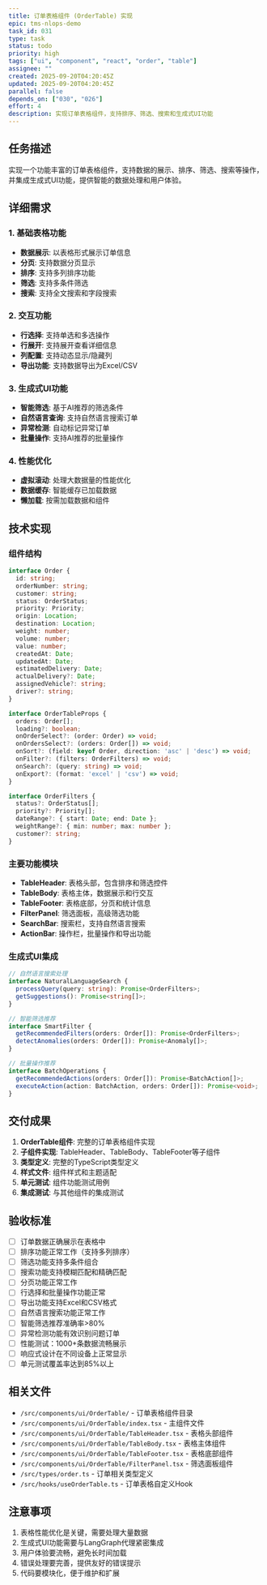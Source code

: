 ```yaml
---
title: 订单表格组件 (OrderTable) 实现
epic: tms-nlops-demo
task_id: 031
type: task
status: todo
priority: high
tags: ["ui", "component", "react", "order", "table"]
assignee: ""
created: 2025-09-20T04:20:45Z
updated: 2025-09-20T04:20:45Z
parallel: false
depends_on: ["030", "026"]
effort: 4
description: 实现订单表格组件，支持排序、筛选、搜索和生成式UI功能
---
```


## 任务描述

实现一个功能丰富的订单表格组件，支持数据的展示、排序、筛选、搜索等操作，并集成生成式UI功能，提供智能的数据处理和用户体验。

## 详细需求

### 1. 基础表格功能
- **数据展示**: 以表格形式展示订单信息
- **分页**: 支持数据分页显示
- **排序**: 支持多列排序功能
- **筛选**: 支持多条件筛选
- **搜索**: 支持全文搜索和字段搜索

### 2. 交互功能
- **行选择**: 支持单选和多选操作
- **行展开**: 支持展开查看详细信息
- **列配置**: 支持动态显示/隐藏列
- **导出功能**: 支持数据导出为Excel/CSV

### 3. 生成式UI功能
- **智能筛选**: 基于AI推荐的筛选条件
- **自然语言查询**: 支持自然语言搜索订单
- **异常检测**: 自动标记异常订单
- **批量操作**: 支持AI推荐的批量操作

### 4. 性能优化
- **虚拟滚动**: 处理大数据量的性能优化
- **数据缓存**: 智能缓存已加载数据
- **懒加载**: 按需加载数据和组件

## 技术实现

### 组件结构
```typescript
interface Order {
  id: string;
  orderNumber: string;
  customer: string;
  status: OrderStatus;
  priority: Priority;
  origin: Location;
  destination: Location;
  weight: number;
  volume: number;
  value: number;
  createdAt: Date;
  updatedAt: Date;
  estimatedDelivery: Date;
  actualDelivery?: Date;
  assignedVehicle?: string;
  driver?: string;
}

interface OrderTableProps {
  orders: Order[];
  loading?: boolean;
  onOrderSelect?: (order: Order) => void;
  onOrdersSelect?: (orders: Order[]) => void;
  onSort?: (field: keyof Order, direction: 'asc' | 'desc') => void;
  onFilter?: (filters: OrderFilters) => void;
  onSearch?: (query: string) => void;
  onExport?: (format: 'excel' | 'csv') => void;
}

interface OrderFilters {
  status?: OrderStatus[];
  priority?: Priority[];
  dateRange?: { start: Date; end: Date };
  weightRange?: { min: number; max: number };
  customer?: string;
}
```

### 主要功能模块
- **TableHeader**: 表格头部，包含排序和筛选控件
- **TableBody**: 表格主体，数据展示和行交互
- **TableFooter**: 表格底部，分页和统计信息
- **FilterPanel**: 筛选面板，高级筛选功能
- **SearchBar**: 搜索栏，支持自然语言搜索
- **ActionBar**: 操作栏，批量操作和导出功能

### 生成式UI集成
```typescript
// 自然语言搜索处理
interface NaturalLanguageSearch {
  processQuery(query: string): Promise<OrderFilters>;
  getSuggestions(): Promise<string[]>;
}

// 智能筛选推荐
interface SmartFilter {
  getRecommendedFilters(orders: Order[]): Promise<OrderFilters>;
  detectAnomalies(orders: Order[]): Promise<Anomaly[]>;
}

// 批量操作推荐
interface BatchOperations {
  getRecommendedActions(orders: Order[]): Promise<BatchAction[]>;
  executeAction(action: BatchAction, orders: Order[]): Promise<void>;
}
```

## 交付成果

1. **OrderTable组件**: 完整的订单表格组件实现
2. **子组件实现**: TableHeader、TableBody、TableFooter等子组件
3. **类型定义**: 完整的TypeScript类型定义
4. **样式文件**: 组件样式和主题适配
5. **单元测试**: 组件功能测试用例
6. **集成测试**: 与其他组件的集成测试

## 验收标准

- [ ] 订单数据正确展示在表格中
- [ ] 排序功能正常工作（支持多列排序）
- [ ] 筛选功能支持多条件组合
- [ ] 搜索功能支持模糊匹配和精确匹配
- [ ] 分页功能正常工作
- [ ] 行选择和批量操作功能正常
- [ ] 导出功能支持Excel和CSV格式
- [ ] 自然语言搜索功能正常工作
- [ ] 智能筛选推荐准确率>80%
- [ ] 异常检测功能有效识别问题订单
- [ ] 性能测试：1000+条数据流畅展示
- [ ] 响应式设计在不同设备上正常显示
- [ ] 单元测试覆盖率达到85%以上

## 相关文件

- `/src/components/ui/OrderTable/` - 订单表格组件目录
- `/src/components/ui/OrderTable/index.tsx` - 主组件文件
- `/src/components/ui/OrderTable/TableHeader.tsx` - 表格头部组件
- `/src/components/ui/OrderTable/TableBody.tsx` - 表格主体组件
- `/src/components/ui/OrderTable/TableFooter.tsx` - 表格底部组件
- `/src/components/ui/OrderTable/FilterPanel.tsx` - 筛选面板组件
- `/src/types/order.ts` - 订单相关类型定义
- `/src/hooks/useOrderTable.ts` - 订单表格自定义Hook

## 注意事项

1. 表格性能优化是关键，需要处理大量数据
2. 生成式UI功能需要与LangGraph代理紧密集成
3. 用户体验要流畅，避免长时间加载
4. 错误处理要完善，提供友好的错误提示
5. 代码要模块化，便于维护和扩展